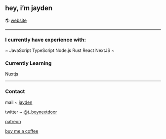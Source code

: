 ## hey, i’m jayden

🌎 [website](https://jae.quest)

---

### I currently have experience with: 
~ 
JavaScript
TypeScript
Node.js
Rust 
React
NextJS
~

### Currently Learning
Nuxtjs

---

### Contact

mail ~ [jayden](mailto:jayden@jae.quest)  

twitter ~ [@t_boynextdoor](https://twitter.com/t_boynextdoor)  

[patreon](https://www.patreon.com/tbnd?fan_landing=true)

[buy me a coffee](https://www.buymeacoffee.com/tbnd)
